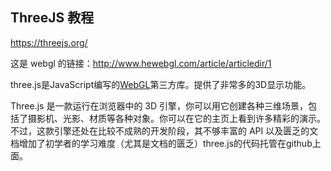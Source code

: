 ## ThreeJS 教程

https://threejs.org/

这是 webgl 的链接：http://www.hewebgl.com/article/articledir/1

three.js是JavaScript编写的[WebGL](https://baike.baidu.com/item/WebGL/592485)第三方库。提供了非常多的3D显示功能。

Three.js 是一款运行在浏览器中的 3D 引擎，你可以用它创建各种三维场景，包括了摄影机、光影、材质等各种对象。你可以在它的主页上看到许多精彩的演示。不过，这款引擎还处在比较不成熟的开发阶段，其不够丰富的 API 以及匮乏的文档增加了初学者的学习难度（尤其是文档的匮乏）three.js的代码托管在github上面。

